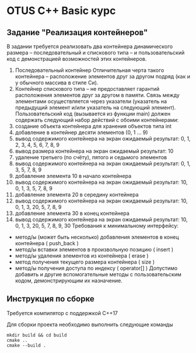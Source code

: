 # OTUS C++ Basic курс

## Задание "Реализация контейнеров"

В задании требуется реализовать два контейнера динамического размера – последовательный и спискового типа – и пользовательский код с демонстрацией возможностей этих контейнеров.
1. Последовательный контейнер
Отличительная черта такого контейнера – расположение элементов друг за другом подряд (как и у обычного массива в стиле Си).
2. Контейнер спискового типа – не предоставляет гарантий расположения элементов друг за другом в памяти. Связь между элементами осуществляется через указатели (указатель на предыдущий элемент и/или указатель на следующий элемент).
Пользовательский код (вызывается из функции main) должен содержать следующий набор действий с обоими контейнерами:
1. создание объекта контейнера для хранения объектов типа int
2. добавление в контейнер десяти элементов (0, 1 … 9)
3. вывод содержимого контейнера на экран
ожидаемый результат: 0, 1, 2, 3, 4, 5, 6, 7, 8, 9
4. вывод размера контейнера на экран
ожидаемый результат: 10
5. удаление третьего (по счёту), пятого и седьмого элементов
6. вывод содержимого контейнера на экран
ожидаемый результат: 0, 1, 3, 5, 7, 8, 9
7. добавление элемента 10 в начало контейнера
8. вывод содержимого контейнера на экран
ожидаемый результат: 10, 0, 1, 3, 5, 7, 8, 9
9. добавление элемента 20 в середину контейнера
10. вывод содержимого контейнера на экран
ожидаемый результат: 10, 0, 1, 3, 20, 5, 7, 8, 9
11. добавление элемента 30 в конец контейнера
12. вывод содержимого контейнера на экран
ожидаемый результат: 10, 0, 1, 3, 20, 5, 7, 8, 9, 30
Требования к минимальному интерфейсу:
- метод/ы (может быть несколько) добавления элементов в конец контейнера ( push_back )
- метод/ы вставки элементов в произвольную позицию ( insert )
- метод/ы удаления элементов из контейнера ( erase )
- метод получения текущего размера контейнера ( size )
- метод/ы получения доступа по индексу ( operator[] )
Допустимо добавить и другие вспомогательные методы с пользовательским кодом, демонстрирующим их назначение.

## Инструкция по сборке

Требуется компилятор с поддержкой C++17

Для сборки проекта необходимo выполнить следующие команды
```
mkdir build && cd build
cmake ..
cmake --build .
```
